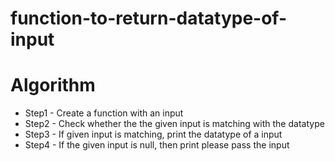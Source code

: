 # function-to-return-datatype-of-input
# Algorithm

 * Step1 - Create a function with an input
 * Step2 - Check whether the the given input is matching with the datatype
 * Step3 - If given input is matching, print the datatype of a input
 * Step4 - If the given input is null, then print please pass the input
